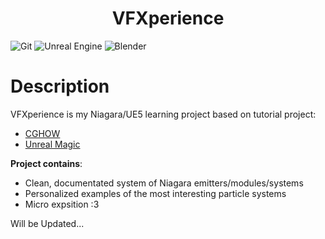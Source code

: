 <h1 align="center">VFXperience</h1>

<!-- 
BADGES:
https://github.com/Ileriayo/markdown-badges#markdown-badges
-->

<!--
https://mermaid-js.github.io/mermaid/#/
Rendering UML as code
-->

![Git](https://img.shields.io/badge/git-%23F05033.svg?style=for-the-badge&logo=git&logoColor=white)
![Unreal Engine](https://img.shields.io/badge/unrealengine-%23313131.svg?style=for-the-badge&logo=unrealengine&logoColor=white)
![Blender](https://img.shields.io/badge/blender-%23F5792A.svg?style=for-the-badge&logo=blender&logoColor=white)

# Description
VFXperience is my Niagara/UE5 learning project based on tutorial project:
* [CGHOW](https://www.youtube.com/playlist?list=PLwMiBtF6WzsqC7_cJmD26ts0YDbtPCCfe)
* [Unreal Magic](https://www.youtube.com/playlist?list=PLzJIbZSWGGtKKKNiOWMk77qtXr_c-nNyT)

**Project contains**:
- Clean, documentated system of Niagara emitters/modules/systems
- Personalized examples of the most interesting particle systems
- Micro expsition :3

Will be Updated...
